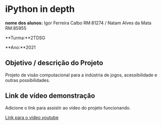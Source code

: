 # iPython in depth 

**nome dos alunos:** Igor Ferreira Calbo RM:81274 / Natam Alves da Mata RM:85955

**Turma:**2TDSG

**Ano:**2021

## Objetivo / descrição do Projeto

Projeto de visão computacional para a indústria de jogos, acessibilidade e outras possibilidades. 

## Link de vídeo demonstração

Adicione o link para assistir ao vídeo do projeto funcionando.

[Link para o video youtube](https://youtu.be/1M821qDvEf8)